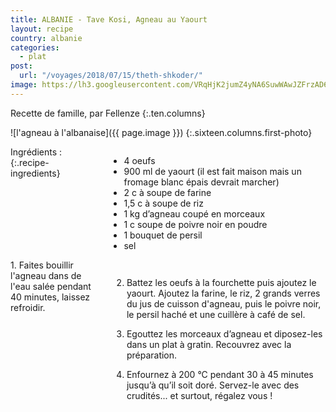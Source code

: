 ```yaml
---
title: ALBANIE - Tave Kosi, Agneau au Yaourt
layout: recipe
country: albanie
categories:
  - plat
post:
  url: "/voyages/2018/07/15/theth-shkoder/"
image: https://lh3.googleusercontent.com/VRqHjK2jumZ4yNA6SuwWAwJZFrzAD6LoRT_OvREgUaaztrd7i64pbLyJ-eby5spJXayw_rLMfdixpaDggEVfXgyKdHdItEbIIJ0iZToebWyeOdw4lUgBmWg0rogruvXG0aA6jzBRn6FNIWIjTtqXVW1rljtabXV7uPweiwP6VQcz7hMNAClq0bSiOaOzHsGwdYlPOBuGJ076RcpD4TAg5EDtOPaEIiVNAv_n98n3JyW52R7c69PqK9Z5lqJggWKgwa0wWcj14S55X9JoOIDqKBTZJidltVSOirK90LfdPMUdq2sYo7UnjloHmF_q_mz_G7B8LmvxmPc4cZfaOtknqvTuq4XsOpZz3fSfuDr73Emnr6aHaOhb44ocjAFsDOrHG1XeUPv3BSVVjBqZQt8CE4P2P7Qz897rMca17FxkZzCmd2u9vbxRxWIDvb0MnuYf3g8u3qFtNU_zFbv_3fDdGAxLcTlgXiXsJosTqTXfJl8EsXvCCDJykLpaPRoxIvyTVaJ8B0nTZAv363WZXtRp79Jn7-CWsGH2ymtV6CaQjUWBnuTFe9tSHcTGDVloAAefWdDBPh417-ZVNmgmLIK5YlmhiPRA757xrjAlLHzVQwwOsw6T7Z2m42_jVuOuDHZ1OLkQJj90xs9Z3cDeaWj9ZnGUPCBcAj1DDVQ-Srl1nA3H-uOOHqfYgQ_MldHUdiDh-FK38QlhMl-cRkBM-QEoLUqh=w900
---
```


Recette de famille, par Fellenze
{:.ten.columns}
<!--fin extrait-->

![l'agneau à l'albanaise]({{ page.image }})
{:.sixteen.columns.first-photo}

<div class="four columns" markdown="1">
Ingrédients :
{:.recipe-ingredients}

- 4 oeufs
- 900 ml de yaourt (il est fait maison mais un fromage blanc épais devrait marcher)
- 2 c à soupe de farine
- 1,5 c à soupe de riz
- 1 kg d’agneau coupé en morceaux
- 1 c soupe de poivre noir en poudre
- 1 bouquet de persil
- sel
</div>

<div class="ten columns" markdown="1">
1. Faites bouillir l'agneau dans de l'eau salée pendant 40 minutes, laissez refroidir.

2. Battez les oeufs à la fourchette puis ajoutez le yaourt. Ajoutez la farine, le riz, 2 grands verres du jus de cuisson d'agneau, puis le poivre noir, le persil haché et une cuillère à café de sel.

3. Egouttez les morceaux d’agneau et diposez-les dans un plat à gratin. Recouvrez avec la préparation.

4. Enfournez à 200 °C pendant 30 à 45 minutes jusqu’à qu’il soit doré. Servez-le avec des crudités... et surtout, régalez vous !
</div>
